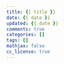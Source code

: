 ```yaml
---
title: {{ title }}
date: {{ date }}
updated: {{ date }}
comments: true
categories: []
tags: []
mathjax: false
cc_license: true
---
```


<!--more-->

